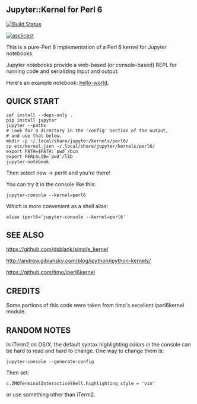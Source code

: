 Jupyter::Kernel for Perl 6
----------------
[![Build Status](https://travis-ci.org/bduggan/p6-jupyter-kernel.svg)](https://travis-ci.org/bduggan/p6-jupyter-kernel)

[![asciicast](https://asciinema.org/a/rdezRa5QQMbxi4L5D5zEtj6Y0.png)](https://asciinema.org/a/rdezRa5QQMbxi4L5D5zEtj6Y0?autoplay=1)

This is a pure-Perl 6 implementation of a Perl 6 kernel for Jupyter notebooks.

Jupyter notebooks provide a web-based (or console-based) REPL for running
code and serializing input and output.

Here's an example notebook: [hello-world](eg/hello-world.ipynb).

QUICK START
-----------

```
zef install --deps-only .
pip install jupyter
jupyter --paths
# Look for a directory in the 'config' section of the output,
# and use that below.
mkdir -p ~/.local/share/jupyter/kernels/perl6/
cp etc/kernel.json ~/.local/share/jupyter/kernels/perl6/
export PATH=$PATH:`pwd`/bin
export PERL6LIB=`pwd`/lib
jupyter-notebook
```
Then select new -> perl6 and you're there!

You can try it in the console like this:
```
jupyter-console --kernel=perl6
```

Which is more convenient as a shell alias:

```
alias iperl6='jupyter-console --kernel=perl6'
```

SEE ALSO
--------

https://github.com/dsblank/simple_kernel

http://andrew.gibiansky.com/blog/ipython/ipython-kernels/

https://github.com/timo/iperl6kernel

CREDITS
--------
Some portions of this code were taken from timo's excellent
iperl6kernel module.

RANDOM NOTES
-------------
In iTerm2 on OS/X, the default syntax highlighting colors in the
console can be hard to read and hard to change.  One way to change
them is:
```
jupyter-console --generate-config
```
Then set:
```
c.ZMQTerminalInteractiveShell.highlighting_style = 'vim'
```
or use something other than iTerm2.
